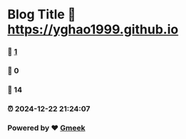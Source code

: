 # Blog Title :link: https://yghao1999.github.io 
### :page_facing_up: [1](https://yghao1999.github.io/tag.html) 
### :speech_balloon: 0 
### :hibiscus: 14 
### :alarm_clock: 2024-12-22 21:24:07 
### Powered by :heart: [Gmeek](https://github.com/Meekdai/Gmeek)

